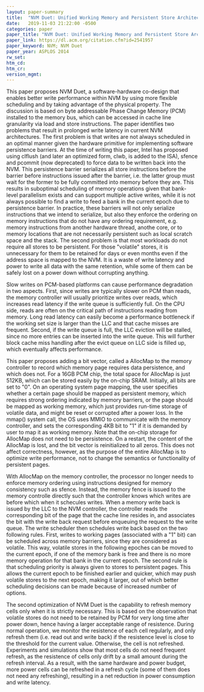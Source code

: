 ```yaml
---
layout: paper-summary
title:  "NVM Duet: Unified Working Memory and Persistent Store Architecture"
date:   2019-11-03 21:22:00 -0500
categories: paper
paper_title: "NVM Duet: Unified Working Memory and Persistent Store Architecture"
paper_link: https://dl.acm.org/citation.cfm?id=2541957
paper_keyword: NVM; NVM Duet
paper_year: ASPLOS 2014
rw_set:
htm_cd:
htm_cr:
version_mgmt:
---
```


This paper proposes NVM Duet, a software-hardware co-design that enables better write performance within NVM by using
more flexible scheduling and by taking advantage of the physical property. The discussion is based on byte addressable 
Phase Change Memory (PCM) installed to the memory bus, which can be accessed in cache line granularity via load 
and store instructions. The paper identifies two problems that result in prolonged write latency in current NVM architectures. 
The first problem is that writes are not always scheduled in an optimal manner given the hardware primitive for implementing
software persistence barriers. At the time of writing this paper, Intel has proposed using clflush (and later an optimized
form, clwb, is added to the ISA), sfence and pcommit (now deprecated) to force data to be written back into the NVM.
This persistence barrier serializes all store instructions before the barrier before instructions issued after the barrier,
i.e. the latter group must wait for the former to be fully committed into memory before they are. This results 
in suboptimal scheduling of memory operations given that bank-level parallelism exists and can support multiple active 
writes, while it is not always possible to find a write to feed a bank in the current epoch due to persistence barrier. 
In practice, these barriers will not only serialize instructions that we intend to serialize, but also they enforce the 
ordering on memory instructions that do not have any ordering requirement, e.g. memory instructions from another hardware 
thread, anothe core, or to memory locations that are not necessarily persistent such as local scratch space and the stack. 
The second problem is that most workloads do not require all stores to be persistent. For those "volatile" stores, it is 
unnecessary for them to be retained for days or even months even if the address space is mapped to the NVM. It is a 
waste of write latency and power to write all data with the same retention, while some of them can be safely lost on
a power down without corrupting anything.

Slow writes on PCM-based platforms can cause performance degradation in two aspects. First, since writes are typically
slower on PCM than reads, the memory controller will usually prioritize writes over reads, which increases read latency
if the write queue is sufficiently full. On the CPU side, reads are often on the critical path of instructions reading
from memory. Long read latency can easily become a performance bottleneck if the working set size is larger than the LLC
and that cache misses are frequent. Second, if the write queue is full, the LLC eviction will be stalled, since no more 
entries can be inserted into the write queue. This will further block cache miss handling after the evict queue on LLC
side is filled up, which eventually affects performance.

This paper proposes adding a bit vector, called a AllocMap to the memory controller to record which memory page requires 
data persistence, and which does not. For a 16GB PCM chip, the total space for AllocMap is just 512KB, which can be stored 
easily by the on-chip SRAM. Initially, all bits are set to "0". On an operating system page mapping, the user specifies 
whether a certain page should be mapped as persistent memory, which requires strong ordering indicated by memory barriers,
or the page should be mapped as working memory, which just provides run-time storage of volatile data, and might be 
reset or corrupted after a power loss. In the mmap() system call, the OS uses MMIO to communicate with the memory controller,
and sets the corresponding 4KB bit to "1" if it is demanded by user to map it as working memory. Note that the on-chip 
storage for AllocMap does not need to be persistence. On a restart, the content of the AllocMap is lost, and the bit vector
is reinitialized to all zeros. This does not affect correctness, however, as the purpose of the entire AllocMap is to 
optimize write performance, not to change the semantics or functionality of persistent pages. 

With AllocMap on the memory controller, the processor no longer needs to enforce memory ordering using instructions designed
for memory consistency such as sfence. Instead, the memory fence is issued to the memory controlle directly such that 
the controller knows which writes are before which when it schecules writes. When a memory write back is issued by the 
LLC to the NVM controller, the controller reads the corresponding bit of the page that the cache line resides in, and 
associates the bit with the write back request before enqueuing the request to the write queue. The write scheduler then 
schedules write back based on the two following rules. First, writes to working pages (associated with a "1" bit) can be 
scheduled across memory barriers, since they are considered as volatile. This way, volatile stores in the following epoches
can be moved to the current epoch, if one of the memory bank is free and there is no more memory operation for that bank
in the current epoch. The second rule is that scheduling priority is always given to stores to persistent pages. 
This allows the current epoch to be finished earlier and quicker, which may push volatile stores to the next epoch, making 
it larger, out of which better scheduling decisions can be made because of increased number of options.

The second optimization of NVM Duet is the capability to refresh memory cells only when it is strictly necessary. This 
is based on the observation that volatile stores do not need to be retained by PCM for very long time after power 
down, hence having a larger acceptable range of resistence. During normal operation, we monitor the resistence 
of each cell regularly, and only refresh them (i.e. read out and write back) if the resistence level is close
to the threshold for the current value. Otherwise, the cell is not refreshed. Experiments and simulations show that
most cells do not need frequent refresh, as the resistence of cells only drift by a small amount during the refresh
interval. As a result, with the same hardware and power budget, more power cells can be refreshed in a refresh cycle 
(some of them does not need any refreshing), resulting in a net reduction in power consumption and write latency.